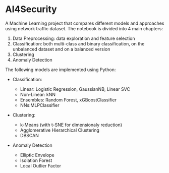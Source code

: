 # AI4Security
A Machine Learning project that compares different models and approaches using network traffic dataset.
The notebook is divided into 4 main chapters:
1. Data Preprocessing: data exploration and feature selection
2. Classification: both multi-class and binary classification, on the unbalanced dataset and on a balanced version
3. Clustering 
4. Anomaly Detection


The following models are implemented using Python:
- Classification:
  - Linear: Logistic Regression, GaussianNB, Linear SVC
  - Non-Linear: kNN
  - Ensembles: Random Forest, xGBoostClassifier
  - NNs:MLPClassifier
 

- Clustering:
  - k-Means (with t-SNE for dimensionaly reduction)
  - Agglomerative Hierarchical Clustering
  - DBSCAN

- Anomaly Detection
  -   Elliptic Envelope
  -   Isolation Forest
  -   Local Outlier Factor

